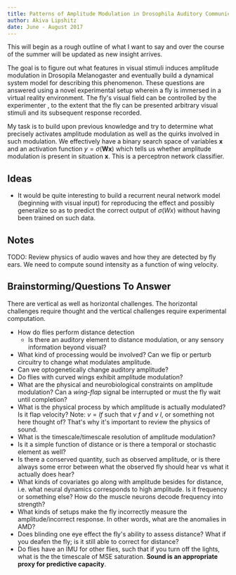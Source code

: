 ```yaml
---
title: Patterns of Amplitude Modulation in Drosophila Auditory Communication 
author: Akiva Lipshitz
date: June - August 2017
---
```


This will begin as a rough outline of what I want to say and over the course of the summer will be updated as new insight arrives. 

The goal is to figure out what features in visual stimuli induces amplitude modulation in Drosopila Melanogaster and eventually build a dynamical system model for describing this phenomenon. These questions are answered using a novel experimental setup wherein a fly is immersed in a virtual reality environment. The fly's visual field can be controlled by the experimenter , to the extent that the fly can be presented arbitrary visual stimuli and its subsequent response recorded.

My task is to build upon previous knowledge and try to determine what precisely activates amplitude modulation as well as the quirks involved in such modulation. We effectively have a binary search space of variables $\mathbf{x}$ and an activation function $y=\sigma(\mathbf{Wx})$ which tells us whether amplitude modulation is present in situation $\mathbf{x}$. This is a perceptron network classifier.  

## Ideas

- It would be quite interesting to build a recurrent neural network model (beginning with visual input) for reproducing the effect and possibly generalize so as to predict the correct output of $\sigma(Wx)$ without having been trained on such data. 

## Notes

TODO: Review physics of audio waves and how they are detected by fly ears.
We need to compute sound intensity as a function of wing velocity. 

## Brainstorming/Questions To Answer

There are vertical as well as horizontal challenges. The horizontal challenges require thought and the vertical challenges require experimental computation. 

- How do flies perform distance detection
  - Is there an auditory element to distance modulation, or any sensory information beyond visual?
- What kind of processing would be involved? Can we flip or perturb circuitry to change
  what modulates amplitude. 
- Can we optogenetically change auditory amplitude?
- Do flies with curved wings exhibit amplitude modulation?
- What are the physical and neurobiological constraints on amplitude
  modulation? Can a *wing-flap* signal be interrupted or must the fly wait
  until completion?
- What is the physical process by which amplitude is actually modulated? Is
  it flap velocity? Note: $v=lf$ such that $v ~ f$ and $v ~ l$, or something
  not here thought of? That's why it's important to review the physics of
  sound. 
- What is the timescale/timescale resolution of amplitude modulation?
- Is it a simple function of distance or is there a temporal or stochastic element as well?
- Is there a conserved quantity, such as observed amplitude, or is there always some error between what the observed fly should hear vs what it actually does hear?
- What kinds of covariates go along with amplitude besides for distance, i.e. what neural dynamics corresponds to high amplitude. Is it frequency or something else? How do the muscle neurons decode frequency into strength?
- What kinds of setups make the fly incorrectly measure the amplitude/incorrect response. In other words, what are the anomalies in AMD? 
- Does blinding one eye effect the fly's ability to assess distance? What if you deafen the fly; is it still able to correct for distance?
- Do flies have an IMU for other flies, such that if you turn off the lights, what is the the timescale of MSE saturation. **Sound is an appropriate proxy for predictive capacity**.

